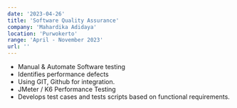 ```yaml
---
date: '2023-04-26'
title: 'Software Quality Assurance'
company: 'Mahardika Adidaya'
location: 'Purwokerto'
range: 'April - November 2023'
url: ''
---
```


- Manual & Automate Software testing
- Identifies performance defects
- Using GIT, Github for integration.
- JMeter / K6 Performance Testing
- Develops test cases and tests scripts based on functional requirements.
